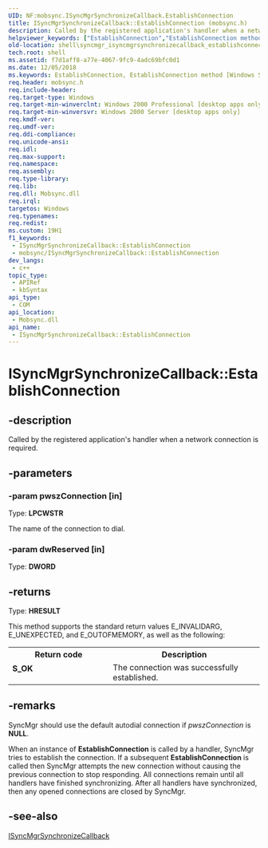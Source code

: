 ```yaml
---
UID: NF:mobsync.ISyncMgrSynchronizeCallback.EstablishConnection
title: ISyncMgrSynchronizeCallback::EstablishConnection (mobsync.h)
description: Called by the registered application's handler when a network connection is required.
helpviewer_keywords: ["EstablishConnection","EstablishConnection method [Windows Shell]","EstablishConnection method [Windows Shell]","ISyncMgrSynchronizeCallback interface","ISyncMgrSynchronizeCallback interface [Windows Shell]","EstablishConnection method","ISyncMgrSynchronizeCallback.EstablishConnection","ISyncMgrSynchronizeCallback::EstablishConnection","mobsync/ISyncMgrSynchronizeCallback::EstablishConnection","shell.syncmgr_isyncmgrsynchronizecallback_establishconnection","syncmgr.isyncmgrsynchronizecallback_establishconnection"]
old-location: shell\syncmgr_isyncmgrsynchronizecallback_establishconnection.htm
tech.root: shell
ms.assetid: f7d1aff8-a77e-4067-9fc9-4adc69bfc0d1
ms.date: 12/05/2018
ms.keywords: EstablishConnection, EstablishConnection method [Windows Shell], EstablishConnection method [Windows Shell],ISyncMgrSynchronizeCallback interface, ISyncMgrSynchronizeCallback interface [Windows Shell],EstablishConnection method, ISyncMgrSynchronizeCallback.EstablishConnection, ISyncMgrSynchronizeCallback::EstablishConnection, mobsync/ISyncMgrSynchronizeCallback::EstablishConnection, shell.syncmgr_isyncmgrsynchronizecallback_establishconnection, syncmgr.isyncmgrsynchronizecallback_establishconnection
req.header: mobsync.h
req.include-header: 
req.target-type: Windows
req.target-min-winverclnt: Windows 2000 Professional [desktop apps only]
req.target-min-winversvr: Windows 2000 Server [desktop apps only]
req.kmdf-ver: 
req.umdf-ver: 
req.ddi-compliance: 
req.unicode-ansi: 
req.idl: 
req.max-support: 
req.namespace: 
req.assembly: 
req.type-library: 
req.lib: 
req.dll: Mobsync.dll
req.irql: 
targetos: Windows
req.typenames: 
req.redist: 
ms.custom: 19H1
f1_keywords:
 - ISyncMgrSynchronizeCallback::EstablishConnection
 - mobsync/ISyncMgrSynchronizeCallback::EstablishConnection
dev_langs:
 - c++
topic_type:
 - APIRef
 - kbSyntax
api_type:
 - COM
api_location:
 - Mobsync.dll
api_name:
 - ISyncMgrSynchronizeCallback::EstablishConnection
---
```


# ISyncMgrSynchronizeCallback::EstablishConnection


## -description

Called by the registered application's handler when a network connection is required.

## -parameters

### -param pwszConnection [in]

Type: <b>LPCWSTR</b>

The name of the connection to dial.

### -param dwReserved [in]

Type: <b>DWORD</b>

## -returns

Type: <b>HRESULT</b>

This method supports the standard return values E_INVALIDARG, E_UNEXPECTED, and E_OUTOFMEMORY, as well as the following:

<table>
<tr>
<th>Return code</th>
<th>Description</th>
</tr>
<tr>
<td width="40%">
<dl>
<dt><b>S_OK</b></dt>
</dl>
</td>
<td width="60%">
The connection was successfully established.

</td>
</tr>
</table>

## -remarks

SyncMgr should use the default autodial connection if <i>pwszConnection</i> is <b>NULL</b>.

When an instance of <b>EstablishConnection</b> is called by a handler, SyncMgr tries to establish the connection. If a subsequent 
<b>EstablishConnection</b> is called then SyncMgr attempts the new connection without causing the previous connection to stop responding. All connections remain until all handlers have finished synchronizing. After all handlers have synchronized, then any opened connections are closed by SyncMgr.

## -see-also

<a href="/windows/desktop/api/mobsync/nn-mobsync-isyncmgrsynchronizecallback">ISyncMgrSynchronizeCallback</a>

